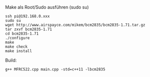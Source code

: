 Make als Root/Sudo ausführen (sudo su)

```
ssh pi@192.168.0.xxx
sudo su
wget http://www.airspayce.com/mikem/bcm2835/bcm2835-1.71.tar.gz
tar zxvf bcm2835-1.71
cd bcm2835-1.71
./configure
make
make check
make install
```

Build:
```
g++ MFRC522.cpp main.cpp -std=c++11 -lbcm2835
```
